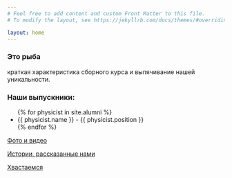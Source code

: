 ```yaml
---
# Feel free to add content and custom Front Matter to this file.
# To modify the layout, see https://jekyllrb.com/docs/themes/#overriding-theme-defaults

layout: home
---
```

<h3>Это рыба</h3>

краткая характеристика сборного курса и выпячивание нашей уникальности.

<h3>Наши выпускники:</h3>

<ul>
{% for physicist in site.alumni %}
	<li>
	  {{ physicist.name }} - {{ physicist.position }}
  	<!-- <p>{{ physicist.content | markdownify }}</p> -->
	</li>
{% endfor %}
</ul>

[Фото и видео](/photo/)

[Истории, рассказанные нами](/stories/)

[Хвастаемся](/bragging/)
